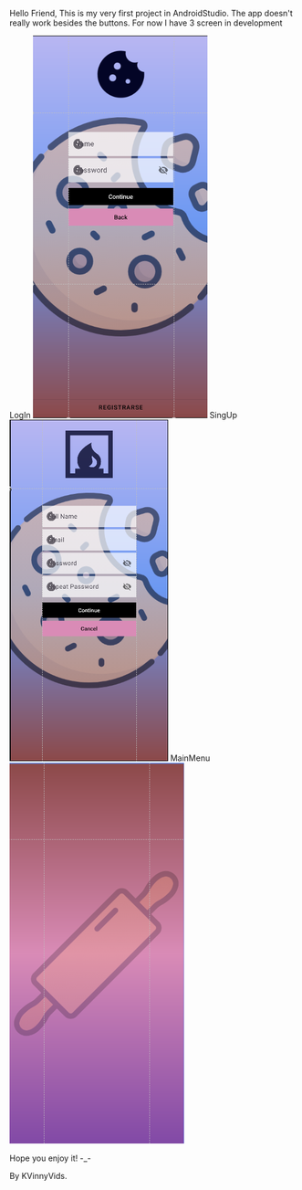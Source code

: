 Hello Friend,
This is my very first project in AndroidStudio.
The app doesn't really work besides the buttons.
For now I have 3 screen in development

LogIn
![img_1.png](ImgApp/LogIn.png)
SingUp
![img.png](ImgApp/SingUp.png)
MainMenu
![img.png](ImgApp/MainMenu.png)


Hope you enjoy it! -_-

By KVinnyVids.